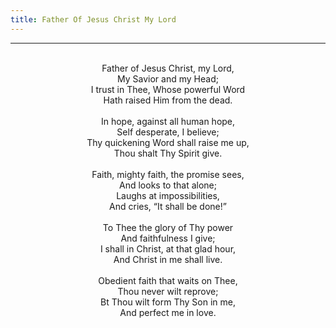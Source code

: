 ```yaml
---
title: Father Of Jesus Christ My Lord
---
```


---
<center>
<br/>
Father of Jesus Christ, my Lord,<br/>
My Savior and my Head;<br/>
I trust in Thee, Whose powerful Word<br/>
Hath raised Him from the dead.<br/>
<br/>
In hope, against all human hope,<br/>
Self desperate, I believe;<br/>
Thy quickening Word shall raise me up,<br/>
Thou shalt Thy Spirit give.<br/>
<br/>
Faith, mighty faith, the promise sees,<br/>
And looks to that alone;<br/>
Laughs at impossibilities,<br/>
And cries, “It shall be done!”<br/>
<br/>
To Thee the glory of Thy power<br/>
And faithfulness I give;<br/>
I shall in Christ, at that glad hour,<br/>
And Christ in me shall live.<br/>
<br/>
Obedient faith that waits on Thee,<br/>
Thou never wilt reprove;<br/>
Bt Thou wilt form Thy Son in me,<br/>
And perfect me in love.<br/>

</center>